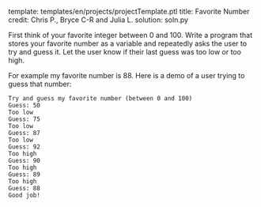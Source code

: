 template: templates/en/projects/projectTemplate.ptl
title: Favorite Number
credit: Chris P., Bryce C-R and Julia L.
solution: soln.py

First think of your favorite integer between 0 and 100. Write a program that stores your favorite number as a variable and repeatedly asks the user to try and guess it. Let the user know if their last guess was too low or too high.

For example my favorite number is 88. Here is a demo of a user trying to guess that number:

```
Try and guess my favorite number (between 0 and 100)
Guess: 50
Too low
Guess: 75
Too low
Guess: 87
Too low
Guess: 92
Too high
Guess: 90
Too high
Guess: 89
Too high
Guess: 88
Good job!
```
